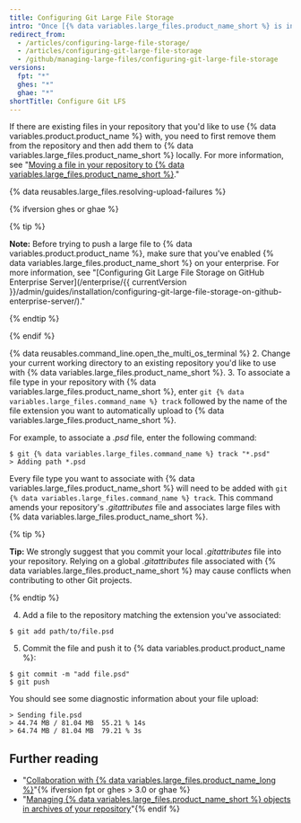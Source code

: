 ```yaml
---
title: Configuring Git Large File Storage
intro: "Once [{% data variables.large_files.product_name_short %} is installed](/articles/installing-git-large-file-storage/), you need to associate it with a large file in your repository."
redirect_from:
  - /articles/configuring-large-file-storage/
  - /articles/configuring-git-large-file-storage
  - /github/managing-large-files/configuring-git-large-file-storage
versions:
  fpt: "*"
  ghes: "*"
  ghae: "*"
shortTitle: Configure Git LFS
---
```


If there are existing files in your repository that you'd like to use {% data variables.product.product_name %} with, you need to first remove them from the repository and then add them to {% data variables.large_files.product_name_short %} locally. For more information, see "[Moving a file in your repository to {% data variables.large_files.product_name_short %}](/articles/moving-a-file-in-your-repository-to-git-large-file-storage)."

{% data reusables.large_files.resolving-upload-failures %}

{% ifversion ghes or ghae %}

{% tip %}

**Note:** Before trying to push a large file to {% data variables.product.product_name %}, make sure that you've enabled {% data variables.large_files.product_name_short %} on your enterprise. For more information, see "[Configuring Git Large File Storage on GitHub Enterprise Server](/enterprise/{{ currentVersion }}/admin/guides/installation/configuring-git-large-file-storage-on-github-enterprise-server/)."

{% endtip %}

{% endif %}

{% data reusables.command_line.open_the_multi_os_terminal %} 2. Change your current working directory to an existing repository you'd like to use with {% data variables.large_files.product_name_short %}. 3. To associate a file type in your repository with {% data variables.large_files.product_name_short %}, enter `git {% data variables.large_files.command_name %} track` followed by the name of the file extension you want to automatically upload to {% data variables.large_files.product_name_short %}.

For example, to associate a _.psd_ file, enter the following command:

```shell
$ git {% data variables.large_files.command_name %} track "*.psd"
> Adding path *.psd
```

Every file type you want to associate with {% data variables.large_files.product_name_short %} will need to be added with `git {% data variables.large_files.command_name %} track`. This command amends your repository's _.gitattributes_ file and associates large files with {% data variables.large_files.product_name_short %}.

{% tip %}

**Tip:** We strongly suggest that you commit your local _.gitattributes_ file into your repository. Relying on a global _.gitattributes_ file associated with {% data variables.large_files.product_name_short %} may cause conflicts when contributing to other Git projects.

{% endtip %}

4. Add a file to the repository matching the extension you've associated:

```shell
$ git add path/to/file.psd
```

5. Commit the file and push it to {% data variables.product.product_name %}:

```shell
$ git commit -m "add file.psd"
$ git push
```

You should see some diagnostic information about your file upload:

```shell
> Sending file.psd
> 44.74 MB / 81.04 MB  55.21 % 14s
> 64.74 MB / 81.04 MB  79.21 % 3s
```

## Further reading

- "[Collaboration with {% data variables.large_files.product_name_long %}](/articles/collaboration-with-git-large-file-storage/)"{% ifversion fpt or ghes > 3.0 or ghae %}
- "[Managing {% data variables.large_files.product_name_short %} objects in archives of your repository](/github/administering-a-repository/managing-git-lfs-objects-in-archives-of-your-repository)"{% endif %}
